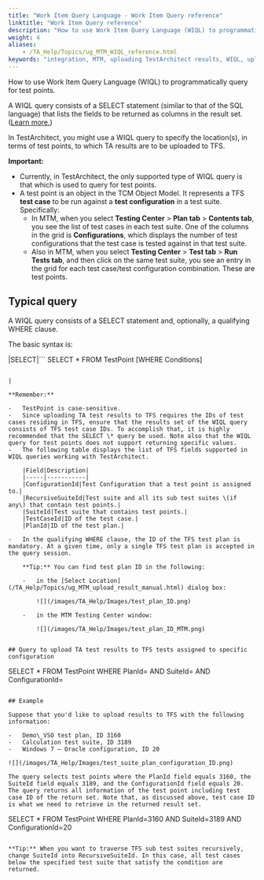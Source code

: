```yaml
--- 
title: "Work Item Query Language - Work Item Query reference"
linktitle: "Work Item Query reference"
description: "How to use Work Item Query Language (WIQL) to programmatically query for test points."
weight: 4
aliases: 
    - /TA_Help/Topics/ug_MTM_WIQL_reference.html
keywords: "integration, MTM, uploading TestArchitect results, WIQL, uploading TestArchitect results, WIQL, Microsoft Test Manager, uploading TestArchitect results, WIQL, WIQL, uploading results, Work Item Query Language, uploading results"
---
```


How to use Work Item Query Language \(WIQL\) to programmatically query for test points.

A WIQL query consists of a SELECT statement \(similar to that of the SQL language\) that lists the fields to be returned as columns in the result set. \([Learn more.](https://docs.microsoft.com/en-us/vsts/collaborate/wiql-syntax?view=vsts)\)

In TestArchitect, you might use a WIQL query to specify the location\(s\), in terms of test points, to which TA results are to be uploaded to TFS.

**Important:**

-   Currently, in TestArchitect, the only supported type of WIQL query is that which is used to query for test points.
-   A test point is an object in the TCM Object Model. It represents a TFS **test case** to be run against a **test configuration** in a test suite. Specifically:
    -   In MTM, when you select **Testing Center** \> **Plan tab** \> **Contents tab**, you see the list of test cases in each test suite. One of the columns in the grid is **Configurations**, which displays the number of test configurations that the test case is tested against in that test suite.
    -   Also in MTM, when you select **Testing Center** \> **Test tab** \> **Run Tests tab**, and then click on the same test suite, you see an entry in the grid for each test case/test configuration combination. These are test points.

## Typical query

A WIQL query consists of a SELECT statement and, optionally, a qualifying WHERE clause.

The basic syntax is:

|SELECT|```
SELECT \*
      FROM TestPoint 
      [WHERE Conditions]
```

|

**Remember:**

-   TestPoint is case-sensitive.
-   Since uploading TA test results to TFS requires the IDs of test cases residing in TFS, ensure that the results set of the WIQL query consists of TFS test case IDs. To accomplish that, it is highly recommended that the SELECT \* query be used. Note also that the WIQL query for test points does not support returning specific values.
-   The following table displays the list of TFS fields supported in WIQL queries working with TestArchitect.

    |Field|Description|
    |-----|-----------|
    |ConfigurationId|Test Configuration that a test point is assigned to.|
    |RecursiveSuiteId|Test suite and all its sub test suites \(if any\) that contain test points.|
    |SuiteId|Test suite that contains test points.|
    |TestCaseId|ID of the test case.|
    |PlanId|ID of the test plan.|

-   In the qualifying WHERE clause, the ID of the TFS test plan is mandatory. At a given time, only a single TFS test plan is accepted in the query session.

    **Tip:** You can find test plan ID in the following:

    -   in the [Select Location](/TA_Help/Topics/ug_MTM_upload_result_manual.html) dialog box:

        ![](/images/TA_Help/Images/test_plan_ID.png)

    -   in the MTM Testing Center window:

        ![](/images/TA_Help/Images/test_plan_ID_MTM.png)


## Query to upload TA test results to TFS tests assigned to specific configuration

```
SELECT * 
   FROM TestPoint
   WHERE PlanId=<ID of test plan> AND 
         SuiteId=<ID of test suite> AND 
         ConfigurationId=<ID of configuration>
```

## Example

Suppose that you'd like to upload results to TFS with the following information:

-   Demo\_VSO test plan, ID 3160
-   Calculation test suite, ID 3189
-   Windows 7 – Oracle configuration, ID 20

![](/images/TA_Help/Images/test_suite_plan_configuration_ID.png)

The query selects test points where the PlanId field equals 3160, the SuiteId field equals 3189, and the ConfigurationId field equals 20. The query returns all information of the test point including test case ID of the return set. Note that, as discussed above, test case ID is what we need to retrieve in the returned result set.

```
SELECT \* 
       FROM TestPoint
       WHERE PlanId=3160 AND 
       SuiteId=3189 AND 
       ConfigurationId=20

```

**Tip:** When you want to traverse TFS sub test suites recursively, change SuiteId into RecursiveSuiteId. In this case, all test cases below the specified test suite that satisfy the condition are returned.



